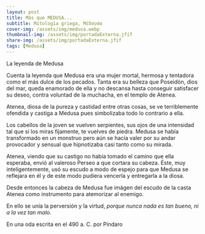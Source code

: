 ```yaml
---
layout: post
title: Más que MEDUSA...
subtitle: Mitología griega, Μέδουσα
cover-img: /assets/img/medusa.webp
thumbnail-img: /assets/img/portadaExterna.jfif
share-img: /assets/img/portadaExterna.jfif
tags: [Medusa]
---
```

La leyenda de Medusa

Cuenta la leyenda que Medusa era una mujer mortal, hermosa y tentadora como el más dulce de los pecados. Tanta era su belleza que Poseidón, dios del mar, queda enamorado de ella y no descansa hasta conseguir satisfacer su deseo, contra voluntad de la muchacha, en el templo de Atenea.

Atenea, diosa de la pureza y castidad entre otras cosas, se ve terriblemente ofendida y castiga a Medusa pues simbolizaba todo lo contrario a ella.

Los cabellos de la joven se vuelven serpientes, sus ojos de una intensidad tal que si los miras fijamente, te vuelves de piedra. Medusa se había transformado en un monstruo pero aún se hacía valer por su andar provocador y sensual que hipnotizaba casi tanto como su mirada.

Atenea, viendo que su castigo no había tomado el camino que ella esperaba, envió al valeroso Perseo a que cortara su cabeza. Éste, muy inteligentemente, usó su escudo a modo de espejo para que Medusa se reflejara en él y de este modo pudiera vencerla y entregarla a la diosa.

Desde entonces la cabeza de Medusa fue imágen del escudo de la casta Atenea como instrumento para atemorizar al enemigo.

En ello se unía la perversión y la virtud, _porque nunca nada es tan bueno, ni a la vez tan malo._

En una oda escrita en el 490 a. C. por Píndaro
